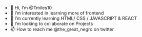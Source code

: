 - 👋 Hi, I’m @Tmiles10
- 👀 I’m interested in learning more  of frontend
- 🌱 I’m currently learning HTML/ CSS / JAVASCRIPT & REACT
- 💞️ I’m looking to collaborate on Projects
- 📫 How to reach me @the_great_negro on twitter

<!---
Tmiles10/Tmiles10 is a ✨ special ✨ repository because its `README.md` (this file) appears on your GitHub profile.
You can click the Preview link to take a look at your changes.
--->
